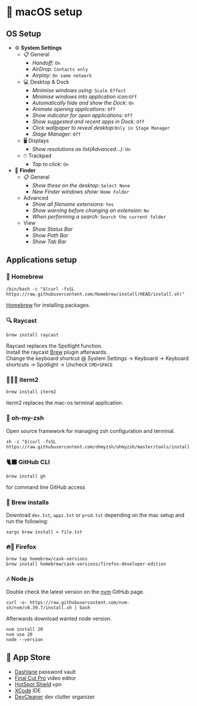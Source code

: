 # 🍏 macOS setup
## OS Setup
- ⚙️ **System Settings**
  - 📋 General  
    - _Handoff:_ `On`
    - _AirDrop:_ `Contacts only`
    - _Airplay:_ `On same network`
  - 💻 Desktop & Dock
    - _Minimise windows using:_ `Scale Effect`
    - _Minimise windows into application icon:_`Off`
    - _Automatically hide and show the Dock:_ `On`
    - _Animate opening applications:_ `Off`
    - _Show indicator for open applications:_ `Off`
    - _Show suggested and recent apps in Dock:_ `Off`
    - _Click wallpaper to reveal desktop:_`Only in Stage Manager`
    - _Stage Manager:_ `Off`
  - 🖥️ Displays  
    - _Show resolutions as list(Advanced...):_ `On`
  - 🖱️ Trackpad
    - _Tap to click:_ `On`
- 🔦 **Finder**
  - 📋 General
    - _Show these on the desktop:_ `Select None`
    - _New Finder windows show:_ `Home Folder`
  - Advanced
    - _Show all filename extensions:_ `Yes`
    - _Show warning before changing an extension:_ `No`
    - _When performing a search:_ `Search the current folder`
  - View
    - _Show Status Bar_
    - _Show Path Bar_
    - _Show Tab Bar_


## Applications setup
### 🍺 Homebrew
```
/bin/bash -c "$(curl -fsSL https://raw.githubusercontent.com/Homebrew/install/HEAD/install.sh)"
```
[Homebrew](https://brew.sh) for installing packages.
### 🔍 Raycast
```
brew install raycast
```
Raycast replaces the Spotlight function.  
Install the raycast [Brew](https://www.raycast.com/nhojb/brew) plugin afterwards.  
Change the keyboard shortcut @ System Settings -> Keyboard -> Keyboard shortcuts -> Spotlight -> Uncheck `CMD+SPACE`
### 👨🏼‍💻 iterm2
```
brew install iterm2
```
iterm2 replaces the mac-os terminal application.
### 💾 oh-my-zsh
Open source framework for managing zsh configuration and terminal.
```
sh -c "$(curl -fsSL https://raw.githubusercontent.com/ohmyzsh/ohmyzsh/master/tools/install.sh)"
```

### 🐈‍⬛ GitHub CLI
```
brew install gh
```
for command line GitHub access

### 🍻 Brew installs
Download `dev.txt`, `apps.txt` or `prod.txt` depending on the mac setup and run the following:
```
xargs brew install < file.txt
```

### 🔥🦊 Firefox
```
brew tap homebrew/cask-versions
brew install homebrew/cask-versions/firefox-developer-edition
```

### 🎶 Node.js
Double check the latest version on the [nvm](https://github.com/nvm-sh/nvm) GitHub page. 
```
curl -o- https://raw.githubusercontent.com/nvm-sh/nvm/v0.39.7/install.sh | bash
```
Afterwards download wanted node version.
```
nvm install 20
nvm use 20
node --version
```

## 🍎 App Store
- [Dashlane](https://apps.apple.com/dk/app/dashlane-password-manager/id517914548) password vault
- [Final Cut Pro](https://apps.apple.com/dk/app/final-cut-pro/id424389933?mt=12) video editor
- [HotSpot Shield](https://apps.apple.com/dk/app/hotspotshield-vpn-wifi-proxy/id771076721?mt=12) vpn
- [XCode](https://apps.apple.com/dk/app/xcode/id497799835?mt=12) IDE
- [DevCleaner](https://apps.apple.com/dk/app/devcleaner-for-xcode/id1388020431?mt=12) dev clutter organizer
